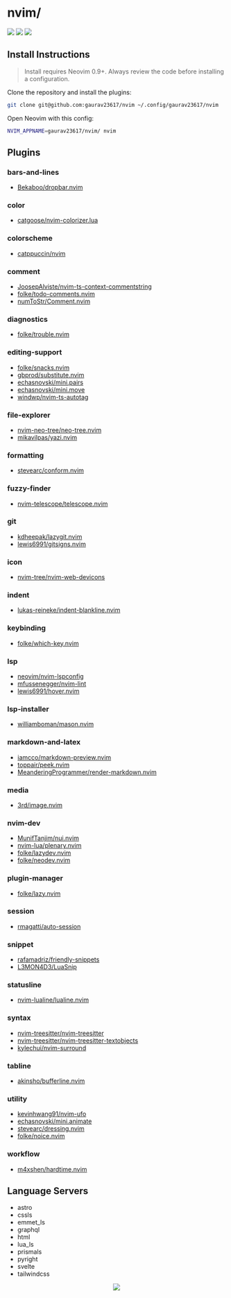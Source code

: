 # nvim/

<a href="https://dotfyle.com/gaurav23617/nvim"><img src="https://dotfyle.com/gaurav23617/nvim/badges/plugins?style=flat" /></a>
<a href="https://dotfyle.com/gaurav23617/nvim"><img src="https://dotfyle.com/gaurav23617/nvim/badges/leaderkey?style=flat" /></a>
<a href="https://dotfyle.com/gaurav23617/nvim"><img src="https://dotfyle.com/gaurav23617/nvim/badges/plugin-manager?style=flat" /></a>

## Install Instructions

> Install requires Neovim 0.9+. Always review the code before installing a configuration.

Clone the repository and install the plugins:

```sh
git clone git@github.com:gaurav23617/nvim ~/.config/gaurav23617/nvim
```

Open Neovim with this config:

```sh
NVIM_APPNAME=gaurav23617/nvim/ nvim
```

## Plugins

### bars-and-lines

- [Bekaboo/dropbar.nvim](https://dotfyle.com/plugins/Bekaboo/dropbar.nvim)

### color

- [catgoose/nvim-colorizer.lua](https://dotfyle.com/plugins/catgoose/nvim-colorizer.lua)

### colorscheme

- [catppuccin/nvim](https://dotfyle.com/plugins/catppuccin/nvim)

### comment

- [JoosepAlviste/nvim-ts-context-commentstring](https://dotfyle.com/plugins/JoosepAlviste/nvim-ts-context-commentstring)
- [folke/todo-comments.nvim](https://dotfyle.com/plugins/folke/todo-comments.nvim)
- [numToStr/Comment.nvim](https://dotfyle.com/plugins/numToStr/Comment.nvim)

### diagnostics

- [folke/trouble.nvim](https://dotfyle.com/plugins/folke/trouble.nvim)

### editing-support

- [folke/snacks.nvim](https://dotfyle.com/plugins/folke/snacks.nvim)
- [gbprod/substitute.nvim](https://dotfyle.com/plugins/gbprod/substitute.nvim)
- [echasnovski/mini.pairs](https://dotfyle.com/plugins/echasnovski/mini.pairs)
- [echasnovski/mini.move](https://dotfyle.com/plugins/echasnovski/mini.move)
- [windwp/nvim-ts-autotag](https://dotfyle.com/plugins/windwp/nvim-ts-autotag)

### file-explorer

- [nvim-neo-tree/neo-tree.nvim](https://dotfyle.com/plugins/nvim-neo-tree/neo-tree.nvim)
- [mikavilpas/yazi.nvim](https://dotfyle.com/plugins/mikavilpas/yazi.nvim)

### formatting

- [stevearc/conform.nvim](https://dotfyle.com/plugins/stevearc/conform.nvim)

### fuzzy-finder

- [nvim-telescope/telescope.nvim](https://dotfyle.com/plugins/nvim-telescope/telescope.nvim)

### git

- [kdheepak/lazygit.nvim](https://dotfyle.com/plugins/kdheepak/lazygit.nvim)
- [lewis6991/gitsigns.nvim](https://dotfyle.com/plugins/lewis6991/gitsigns.nvim)

### icon

- [nvim-tree/nvim-web-devicons](https://dotfyle.com/plugins/nvim-tree/nvim-web-devicons)

### indent

- [lukas-reineke/indent-blankline.nvim](https://dotfyle.com/plugins/lukas-reineke/indent-blankline.nvim)

### keybinding

- [folke/which-key.nvim](https://dotfyle.com/plugins/folke/which-key.nvim)

### lsp

- [neovim/nvim-lspconfig](https://dotfyle.com/plugins/neovim/nvim-lspconfig)
- [mfussenegger/nvim-lint](https://dotfyle.com/plugins/mfussenegger/nvim-lint)
- [lewis6991/hover.nvim](https://dotfyle.com/plugins/lewis6991/hover.nvim)

### lsp-installer

- [williamboman/mason.nvim](https://dotfyle.com/plugins/williamboman/mason.nvim)

### markdown-and-latex

- [iamcco/markdown-preview.nvim](https://dotfyle.com/plugins/iamcco/markdown-preview.nvim)
- [toppair/peek.nvim](https://dotfyle.com/plugins/toppair/peek.nvim)
- [MeanderingProgrammer/render-markdown.nvim](https://dotfyle.com/plugins/MeanderingProgrammer/render-markdown.nvim)

### media

- [3rd/image.nvim](https://dotfyle.com/plugins/3rd/image.nvim)

### nvim-dev

- [MunifTanjim/nui.nvim](https://dotfyle.com/plugins/MunifTanjim/nui.nvim)
- [nvim-lua/plenary.nvim](https://dotfyle.com/plugins/nvim-lua/plenary.nvim)
- [folke/lazydev.nvim](https://dotfyle.com/plugins/folke/lazydev.nvim)
- [folke/neodev.nvim](https://dotfyle.com/plugins/folke/neodev.nvim)

### plugin-manager

- [folke/lazy.nvim](https://dotfyle.com/plugins/folke/lazy.nvim)

### session

- [rmagatti/auto-session](https://dotfyle.com/plugins/rmagatti/auto-session)

### snippet

- [rafamadriz/friendly-snippets](https://dotfyle.com/plugins/rafamadriz/friendly-snippets)
- [L3MON4D3/LuaSnip](https://dotfyle.com/plugins/L3MON4D3/LuaSnip)

### statusline

- [nvim-lualine/lualine.nvim](https://dotfyle.com/plugins/nvim-lualine/lualine.nvim)

### syntax

- [nvim-treesitter/nvim-treesitter](https://dotfyle.com/plugins/nvim-treesitter/nvim-treesitter)
- [nvim-treesitter/nvim-treesitter-textobjects](https://dotfyle.com/plugins/nvim-treesitter/nvim-treesitter-textobjects)
- [kylechui/nvim-surround](https://dotfyle.com/plugins/kylechui/nvim-surround)

### tabline

- [akinsho/bufferline.nvim](https://dotfyle.com/plugins/akinsho/bufferline.nvim)

### utility

- [kevinhwang91/nvim-ufo](https://dotfyle.com/plugins/kevinhwang91/nvim-ufo)
- [echasnovski/mini.animate](https://dotfyle.com/plugins/echasnovski/mini.animate)
- [stevearc/dressing.nvim](https://dotfyle.com/plugins/stevearc/dressing.nvim)
- [folke/noice.nvim](https://dotfyle.com/plugins/folke/noice.nvim)

### workflow

- [m4xshen/hardtime.nvim](https://dotfyle.com/plugins/m4xshen/hardtime.nvim)

## Language Servers

- astro
- cssls
- emmet_ls
- graphql
- html
- lua_ls
- prismals
- pyright
- svelte
- tailwindcss

<div align="center">
    <img src="https://raw.githubusercontent.com/catppuccin/catppuccin/main/assets/footers/gray0_ctp_on_line.png" />
</div>
